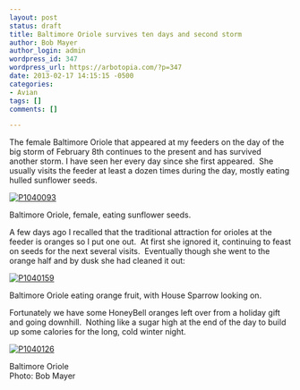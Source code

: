 ```yaml
---
layout: post
status: draft
title: Baltimore Oriole survives ten days and second storm
author: Bob Mayer
author_login: admin
wordpress_id: 347
wordpress_url: https://arbotopia.com/?p=347
date: 2013-02-17 14:15:15 -0500
categories:
- Avian
tags: []
comments: []

---
```


<p>The female Baltimore Oriole that appeared at my feeders on the day of the big storm of February 8th continues to the present and has survived another storm. I have seen her every day since she first appeared.&nbsp; She usually visits the feeder at least a dozen times during the day, mostly eating hulled sunflower seeds.</p>


<p><!-- wp:image {"id":224,"linkDestination":"custom"} --></p>
 <a href="/images/2013/02/P1040093.jpg"><img src="/images/2013/02/P1040093.jpg" alt="P1040093" class="wp-image-224"/></a>


<p>Baltimore Oriole, female, eating sunflower seeds.</p>


<p>A few days ago I recalled that the traditional attraction for orioles at the feeder is oranges so I put one out.&nbsp; At first she ignored it, continuing to feast on seeds for the next several visits.&nbsp; Eventually though she went to the orange half and by dusk she had cleaned it out:</p>


<p><!-- wp:image {"id":225,"linkDestination":"custom"} --></p>
 <a href="/images/2013/02/P1040159.jpg"><img src="/images/2013/02/P1040159.jpg" alt="P1040159" class="wp-image-225"/></a>


<p>Baltimore Oriole eating orange fruit, with House Sparrow looking on.</p>


<p>Fortunately we have some HoneyBell oranges left over from a holiday gift and going downhill.&nbsp; Nothing like a sugar high at the end of the day to build up some calories for the long, cold winter night.</p>


<p><!-- wp:image {"id":226,"linkDestination":"custom"} --></p>
 <a href="/images/2013/02/P1040126.jpg"><img src="/images/2013/02/P1040126.jpg" alt="P1040126" class="wp-image-226"/></a>


<p>Baltimore Oriole<br>Photo: Bob Mayer<br></p>
